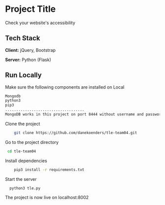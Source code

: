 
# Project Title

Check your website's accessibility

## Tech Stack

**Client:** jQuery, Bootstrap

**Server:** Python (Flask)


## Run Locally
Make sure the following components are installed on Local

```bash
Mongodb
python3
pip3
....................................
MongoDB works in this project on port 8444 without username and password. You can change port number and set username and password
```
Clone the project

```bash
    git clone https://github.com/danekoenders/tle-team04.git
```

Go to the project directory

```bash
 cd tle-team04
```

Install dependencies

```bash
    pip3 install -r requirements.txt

```

Start the server

```bash
  python3 tle.py
```
The project is now live on localhost:8002

